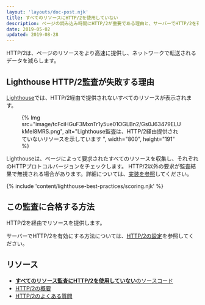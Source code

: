 ```yaml
---
layout: 'layouts/doc-post.njk'
title: すべてのリソースにHTTP/2を使用していない
description: ページの読み込み時間にHTTP/2が重要である理由と、サーバーでHTTP/2を有効にする方法。
date: 2019-05-02
updated: 2019-08-28
---
```


HTTP/2は、ページのリソースをより高速に提供し、ネットワークで転送されるデータを減らします。

## Lighthouse HTTP/2監査が失敗する理由

[Lighthouse](https://developers.google.com/web/tools/lighthouse/)では、HTTP/2経由で提供されないすべてのリソースが表示されます。

<figure>{% Img src="image/tcFciHGuF3MxnTr1y5ue01OGLBn2/Gs0J63479ELUkMeI8MRS.png", alt="Lighthouse監査は、HTTP/2経由提供されていないリソースを示しています ", width="800", height="191" %}</figure>

Lighthouseは、ページによって要求されたすべてのリソースを収集し、それぞれのHTTPプロトコルバージョンをチェックします。 HTTP/2以外の要求が監査結果で無視される場合があります。詳細については、[実装を参照](https://github.com/GoogleChrome/lighthouse/blob/9fad007174f240982546887a7e97f452e0eeb1d1/lighthouse-core/audits/dobetterweb/uses-http2.js#L138)してください。

{% include 'content/lighthouse-best-practices/scoring.njk' %}

## この監査に合格する方法

HTTP/2を経由でリソースを提供します。

サーバーでHTTP/2を有効にする方法については、[HTTP/2の設定](https://dassur.ma/things/h2setup/)を参照してください。

## リソース

- [**すべてのリソース監査にHTTP/2を使用していない**のソースコード](https://github.com/GoogleChrome/lighthouse/blob/master/lighthouse-core/audits/dobetterweb/uses-http2.js)
- [HTTP/2の概要](https://developers.google.com/web/fundamentals/performance/http2/)
- [HTTP/2のよくある質問](https://http2.github.io/faq/)
